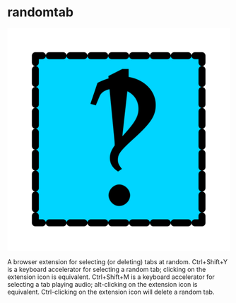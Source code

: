 # randomtab

![](icons/rt.svg)

A browser extension for selecting (or deleting) tabs at random. Ctrl+Shift+Y is
a keyboard accelerator for selecting a random tab; clicking on the extension
icon is equivalent. Ctrl+Shift+M is a keyboard accelerator for selecting a tab
playing audio; alt-clicking on the extension icon is equivalent. Ctrl-clicking
on the extension icon will delete a random tab.

